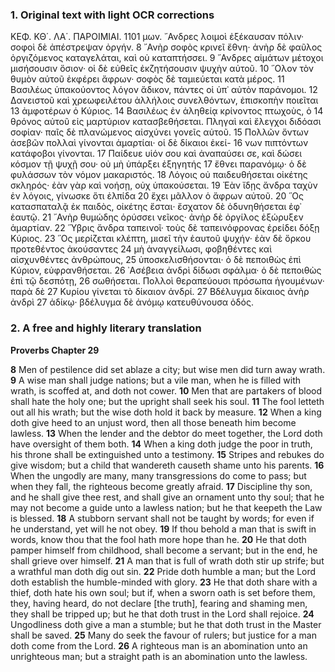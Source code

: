 ### 1. Original text with light OCR corrections

ΚΕΦ. ΚΘ΄. ΛΑ΄. ΠΑΡΟΙΜΙΑΙ. 1101
μων. ῎Ανδρες λοιμοὶ ἐξέκαυσαν πόλιν· σοφοὶ δὲ ἀπέστρεψαν ὀργήν. 8
῎Ανὴρ σοφὸς κρινεῖ ἔθνη· ἀνὴρ δὲ φαῦλος ὀργιζόμενος καταγελάται, καὶ οὐ καταπτήσσει. 9
῎Ανδρες αἱμάτων μέτοχοι μισήσουσιν ὅσιον· οἱ δὲ εὐθεῖς ἐκζητήσουσιν ψυχὴν αὐτοῦ. 10
῞Ολον τὸν θυμὸν αὑτοῦ ἐκφέρει ἄφρων· σοφὸς δὲ ταμιεύεται κατὰ μέρος. 11
Βασιλέως ὑπακούοντος λόγον ἄδικον, πάντες οἱ ὑπ᾿ αὐτὸν παράνομοι. 12
Δανειστοῦ καὶ χρεωφειλέτου ἀλλήλοις συνελθόντων, ἐπισκοπὴν ποιεῖται 13 ἀμφοτέρων ὁ Κύριος. 14
Βασιλέως ἐν ἀληθείᾳ κρίνοντος πτωχοὺς, ὁ 14 θρόνος αὐτοῦ εἰς μαρτύριον κατασβεθήσεται.
Πληγαὶ καὶ ἔλεγχοι διδόασι σοφίαν· παῖς δὲ πλανώμενος αἰσχύνει γονεῖς αὐτοῦ. 15
Πολλῶν ὄντων ἀσεβῶν πολλαὶ γίνονται ἁμαρτίαι· οἱ δὲ δίκαιοι ἐκεί- 16 νων πιπτόντων κατάφοβοι γίνονται. 17
Παίδευε υἱόν σου καὶ ἀναπαύσει σε, καὶ δώσει κόσμον τῇ ψυχῇ σου· οὐ μὴ ὑπάρξει ἐξηγητής 17 ἔθνει παρανόμῳ· ὁ δὲ φυλάσσων τὸν νόμον μακαριστός. 18
Λόγοις οὐ παιδευθήσεται οἰκέτης σκληρός· ἐὰν γὰρ καὶ νοήσῃ, οὐχ ὑπακούσεται. 19
Ἐὰν ἴδῃς ἄνδρα ταχὺν ἐν λόγοις, γίνωσκε ὅτι ἐλπίδα 20 ἔχει μᾶλλον ὁ ἄφρων αὐτοῦ. 20
῞Ος κατασπαταλᾷ ἐκ παιδὸς, οἰκέτης ἔσται· ἔσχατον δὲ ὀδυνηθήσεται ἐφ᾽ ἑαυτῷ. 21
῎Ανὴρ θυμώδης ὁρύσσει νεῖκος· ἀνὴρ δὲ ὀργίλος ἐξώρυξεν ἁμαρτίαν. 22
῞Υβρις ἄνδρα ταπεινοῖ· τοὺς δὲ ταπεινόφρονας ἐρείδει δόξῃ Κύριος. 23
῞Ος μερίζεται κλέπτη, μισεῖ τὴν ἑαυτοῦ ψυχήν· ἐὰν δὲ ὅρκου προτεθέντος ἀκούσαντες 24 μὴ ἀναγγείλωσι, φοβηθέντες καὶ αἰσχυνθέντες ἀνθρώπους, 25 ὑποσκελισθήσονται· ὁ δὲ πεποιθὼς ἐπὶ Κύριον, εὐφρανθήσεται. 26
᾿Ασέβεια ἀνδρὶ δίδωσι σφάλμα· ὁ δὲ πεποιθὼς ἐπὶ τῷ δεσπότῃ, 26 σωθήσεται.
Πολλοὶ θεραπεύουσι πρόσωπα ἡγουμένων· παρὰ δὲ 27 Κυρίου γίνεται τὸ δίκαιον ἀνδρί. 27
Βδέλυγμα δίκαιος ἀνὴρ ἀνδρὶ 27 ἀδίκῳ· βδέλυγμα δὲ ἀνόμῳ κατευθύνουσα ὁδός.

### 2. A free and highly literary translation

**Proverbs Chapter 29**

**8** Men of pestilence did set ablaze a city; but wise men did turn away wrath.
**9** A wise man shall judge nations; but a vile man, when he is filled with wrath, is scoffed at, and doth not cower.
**10** Men that are partakers of blood shall hate the holy one; but the upright shall seek his soul.
**11** The fool letteth out all his wrath; but the wise doth hold it back by measure.
**12** When a king doth give heed to an unjust word, then all those beneath him become lawless.
**13** When the lender and the debtor do meet together, the Lord doth have oversight of them both.
**14** When a king doth judge the poor in truth, his throne shall be extinguished unto a testimony.
**15** Stripes and rebukes do give wisdom; but a child that wandereth causeth shame unto his parents.
**16** When the ungodly are many, many transgressions do come to pass; but when they fall, the righteous become greatly afraid.
**17** Discipline thy son, and he shall give thee rest, and shall give an ornament unto thy soul; that he may not become a guide unto a lawless nation; but he that keepeth the Law is blessed.
**18** A stubborn servant shall not be taught by words; for even if he understand, yet will he not obey.
**19** If thou behold a man that is swift in words, know thou that the fool hath more hope than he.
**20** He that doth pamper himself from childhood, shall become a servant; but in the end, he shall grieve over himself.
**21** A man that is full of wrath doth stir up strife; but a wrathful man doth dig out sin.
**22** Pride doth humble a man; but the Lord doth establish the humble-minded with glory.
**23** He that doth share with a thief, doth hate his own soul; but if, when a sworn oath is set before them, they, having heard, do not declare [the truth], fearing and shaming men, they shall be tripped up; but he that doth trust in the Lord shall rejoice.
**24** Ungodliness doth give a man a stumble; but he that doth trust in the Master shall be saved.
**25** Many do seek the favour of rulers; but justice for a man doth come from the Lord.
**26** A righteous man is an abomination unto an unrighteous man; but a straight path is an abomination unto the lawless.